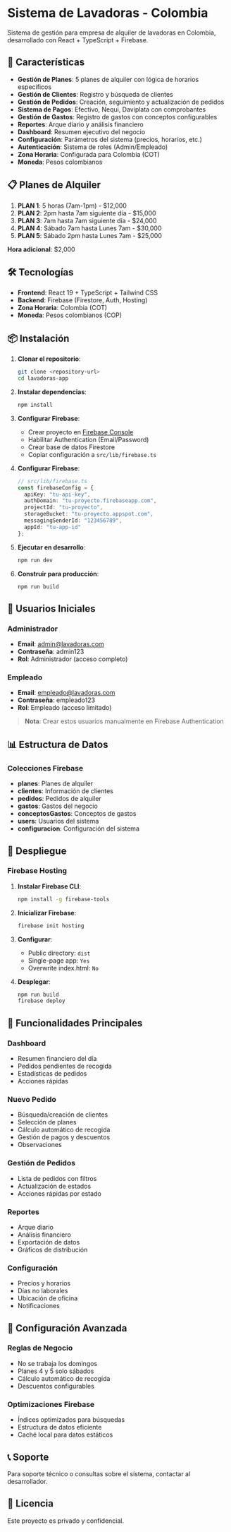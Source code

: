 # Sistema de Lavadoras - Colombia

Sistema de gestión para empresa de alquiler de lavadoras en Colombia, desarrollado con React + TypeScript + Firebase.

## 🚀 Características

- **Gestión de Planes**: 5 planes de alquiler con lógica de horarios específicos
- **Gestión de Clientes**: Registro y búsqueda de clientes
- **Gestión de Pedidos**: Creación, seguimiento y actualización de pedidos
- **Sistema de Pagos**: Efectivo, Nequi, Daviplata con comprobantes
- **Gestión de Gastos**: Registro de gastos con conceptos configurables
- **Reportes**: Arque diario y análisis financiero
- **Dashboard**: Resumen ejecutivo del negocio
- **Configuración**: Parámetros del sistema (precios, horarios, etc.)
- **Autenticación**: Sistema de roles (Admin/Empleado)
- **Zona Horaria**: Configurada para Colombia (COT)
- **Moneda**: Pesos colombianos

## 📋 Planes de Alquiler

1. **PLAN 1**: 5 horas (7am-1pm) - $12,000
2. **PLAN 2**: 2pm hasta 7am siguiente día - $15,000
3. **PLAN 3**: 7am hasta 7am siguiente día - $24,000
4. **PLAN 4**: Sábado 7am hasta Lunes 7am - $30,000
5. **PLAN 5**: Sábado 2pm hasta Lunes 7am - $25,000

**Hora adicional**: $2,000

## 🛠️ Tecnologías

- **Frontend**: React 19 + TypeScript + Tailwind CSS
- **Backend**: Firebase (Firestore, Auth, Hosting)
- **Zona Horaria**: Colombia (COT)
- **Moneda**: Pesos colombianos (COP)

## 📦 Instalación

1. **Clonar el repositorio**:
   ```bash
   git clone <repository-url>
   cd lavadoras-app
   ```

2. **Instalar dependencias**:
   ```bash
   npm install
   ```

3. **Configurar Firebase**:
   - Crear proyecto en [Firebase Console](https://console.firebase.google.com/)
   - Habilitar Authentication (Email/Password)
   - Crear base de datos Firestore
   - Copiar configuración a `src/lib/firebase.ts`

4. **Configurar Firebase**:
   ```typescript
   // src/lib/firebase.ts
   const firebaseConfig = {
     apiKey: "tu-api-key",
     authDomain: "tu-proyecto.firebaseapp.com",
     projectId: "tu-proyecto",
     storageBucket: "tu-proyecto.appspot.com",
     messagingSenderId: "123456789",
     appId: "tu-app-id"
   };
   ```

5. **Ejecutar en desarrollo**:
   ```bash
   npm run dev
   ```

6. **Construir para producción**:
   ```bash
   npm run build
   ```

## 🔐 Usuarios Iniciales

### Administrador
- **Email**: admin@lavadoras.com
- **Contraseña**: admin123
- **Rol**: Administrador (acceso completo)

### Empleado
- **Email**: empleado@lavadoras.com
- **Contraseña**: empleado123
- **Rol**: Empleado (acceso limitado)

> **Nota**: Crear estos usuarios manualmente en Firebase Authentication

## 📊 Estructura de Datos

### Colecciones Firebase

- **planes**: Planes de alquiler
- **clientes**: Información de clientes
- **pedidos**: Pedidos de alquiler
- **gastos**: Gastos del negocio
- **conceptosGastos**: Conceptos de gastos
- **users**: Usuarios del sistema
- **configuracion**: Configuración del sistema

## 🚀 Despliegue

### Firebase Hosting

1. **Instalar Firebase CLI**:
   ```bash
   npm install -g firebase-tools
   ```

2. **Inicializar Firebase**:
   ```bash
   firebase init hosting
   ```

3. **Configurar**:
   - Public directory: `dist`
   - Single-page app: `Yes`
   - Overwrite index.html: `No`

4. **Desplegar**:
   ```bash
   npm run build
   firebase deploy
   ```

## 📱 Funcionalidades Principales

### Dashboard
- Resumen financiero del día
- Pedidos pendientes de recogida
- Estadísticas de pedidos
- Acciones rápidas

### Nuevo Pedido
- Búsqueda/creación de clientes
- Selección de planes
- Cálculo automático de recogida
- Gestión de pagos y descuentos
- Observaciones

### Gestión de Pedidos
- Lista de pedidos con filtros
- Actualización de estados
- Acciones rápidas por estado

### Reportes
- Arque diario
- Análisis financiero
- Exportación de datos
- Gráficos de distribución

### Configuración
- Precios y horarios
- Días no laborales
- Ubicación de oficina
- Notificaciones

## 🔧 Configuración Avanzada

### Reglas de Negocio
- No se trabaja los domingos
- Planes 4 y 5 solo sábados
- Cálculo automático de recogida
- Descuentos configurables

### Optimizaciones Firebase
- Índices optimizados para búsquedas
- Estructura de datos eficiente
- Caché local para datos estáticos

## 📞 Soporte

Para soporte técnico o consultas sobre el sistema, contactar al desarrollador.

## 📄 Licencia

Este proyecto es privado y confidencial.










